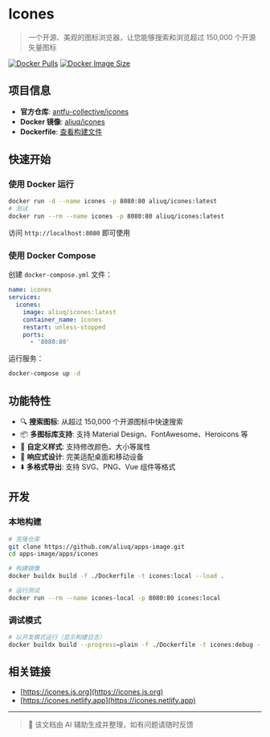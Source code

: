 # Icones

> 一个开源、美观的图标浏览器，让您能够搜索和浏览超过 150,000 个开源矢量图标

[![Docker Pulls](https://img.shields.io/docker/pulls/aliuq/icones)](https://hub.docker.com/r/aliuq/icones)
[![Docker Image Size](https://img.shields.io/docker/image-size/aliuq/icones)](https://hub.docker.com/r/aliuq/icones)

## 项目信息

- **官方仓库**: [antfu-collective/icones](https://github.com/antfu-collective/icones)
- **Docker 镜像**: [aliuq/icones](https://hub.docker.com/r/aliuq/icones)
- **Dockerfile**: [查看构建文件](https://github.com/aliuq/apps-image/blob/master/apps/icones/Dockerfile)

## 快速开始

### 使用 Docker 运行

```bash
docker run -d --name icones -p 8080:80 aliuq/icones:latest
# 测试
docker run --rm --name icones -p 8080:80 aliuq/icones:latest
```

访问 `http://localhost:8080` 即可使用

### 使用 Docker Compose

创建 `docker-compose.yml` 文件：

```yaml
name: icones
services:
  icones:
    image: aliuq/icones:latest
    container_name: icones
    restart: unless-stopped
    ports:
      - '8080:80'
```

运行服务：

```bash
docker-compose up -d
```

## 功能特性

- 🔍 **搜索图标**: 从超过 150,000 个开源图标中快速搜索
- 📦 **多图标库支持**: 支持 Material Design、FontAwesome、Heroicons 等
- 🎨 **自定义样式**: 支持修改颜色、大小等属性
- 📱 **响应式设计**: 完美适配桌面和移动设备
- ⬇️ **多格式导出**: 支持 SVG、PNG、Vue 组件等格式

## 开发

### 本地构建

```bash
# 克隆仓库
git clone https://github.com/aliuq/apps-image.git
cd apps-image/apps/icones

# 构建镜像
docker buildx build -f ./Dockerfile -t icones:local --load .

# 运行测试
docker run --rm --name icones-local -p 8080:80 icones:local
```

### 调试模式

```bash
# 以开发模式运行（显示构建日志）
docker buildx build --progress=plain -f ./Dockerfile -t icones:debug --load .
```

## 相关链接

- [https://icones.js.org](https://icones.js.org)
- [https://icones.netlify.app](https://icones.netlify.app)

---

> 📝 该文档由 AI 辅助生成并整理，如有问题请随时反馈
